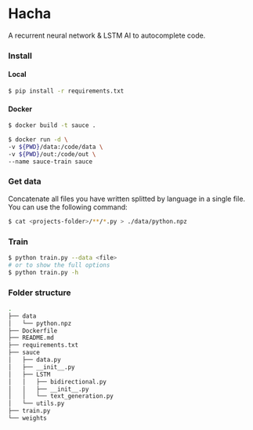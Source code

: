 # Hacha

A recurrent neural network & LSTM AI to autocomplete code.

### Install
#### Local
```zsh
$ pip install -r requirements.txt
```
#### Docker
```zsh
$ docker build -t sauce .

$ docker run -d \
-v ${PWD}/data:/code/data \
-v ${PWD}/out:/code/out \
--name sauce-train sauce
```
### Get data
Concatenate all files you have written splitted by language in a single file. You
can use the following command:
```zsh
$ cat <projects-folder>/**/*.py > ./data/python.npz
```
### Train
```zsh
$ python train.py --data <file>
# or to show the full options
$ python train.py -h
```
### Folder structure
```zsh
.
├── data
│   └── python.npz
├── Dockerfile
├── README.md
├── requirements.txt
├── sauce
│   ├── data.py
│   ├── __init__.py
│   ├── LSTM
│   │   ├── bidirectional.py
│   │   ├── __init__.py
│   │   └── text_generation.py
│   └── utils.py
├── train.py
└── weights
```
